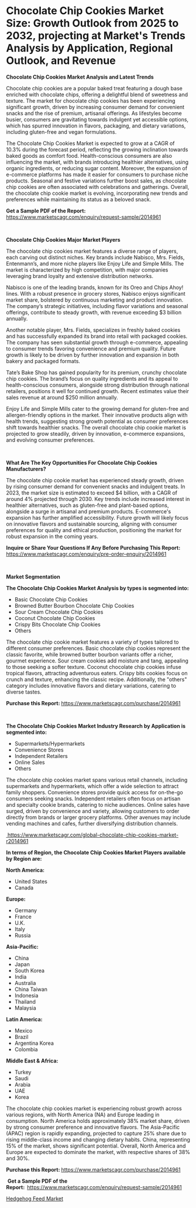 <p><h1>Chocolate Chip Cookies Market Size: Growth Outlook from 2025 to 2032, projecting at Market's Trends Analysis by Application, Regional Outlook, and Revenue</h1></p><p><strong>Chocolate Chip Cookies Market Analysis and Latest Trends</strong></p>
<p><p>Chocolate chip cookies are a popular baked treat featuring a dough base enriched with chocolate chips, offering a delightful blend of sweetness and texture. The market for chocolate chip cookies has been experiencing significant growth, driven by increasing consumer demand for convenient snacks and the rise of premium, artisanal offerings. As lifestyles become busier, consumers are gravitating towards indulgent yet accessible options, which has spurred innovation in flavors, packaging, and dietary variations, including gluten-free and vegan formulations.</p><p>The Chocolate Chip Cookies Market is expected to grow at a CAGR of 10.3% during the forecast period, reflecting the growing inclination towards baked goods as comfort food. Health-conscious consumers are also influencing the market, with brands introducing healthier alternatives, using organic ingredients, or reducing sugar content. Moreover, the expansion of e-commerce platforms has made it easier for consumers to purchase niche products. Seasonal and festive variations further boost sales, as chocolate chip cookies are often associated with celebrations and gatherings. Overall, the chocolate chip cookie market is evolving, incorporating new trends and preferences while maintaining its status as a beloved snack.</p></p>
<p><strong>Get a Sample PDF of the Report:&nbsp;</strong> <a href="https://www.marketscagr.com/enquiry/request-sample/2014961?utm_campaign=3215&utm_medium=2&utm_source=Github&utm_content=ia&utm_term=07042025&utm_id=chocolate-chip-cookies">https://www.marketscagr.com/enquiry/request-sample/2014961</a></p>
<p>&nbsp;</p>
<p><strong>Chocolate Chip Cookies Major Market Players</strong></p>
<p><p>The chocolate chip cookies market features a diverse range of players, each carving out distinct niches. Key brands include Nabisco, Mrs. Fields, Entenmann’s, and more niche players like Enjoy Life and Simple Mills. The market is characterized by high competition, with major companies leveraging brand loyalty and extensive distribution networks.</p><p>Nabisco is one of the leading brands, known for its Oreo and Chips Ahoy! lines. With a robust presence in grocery stores, Nabisco enjoys significant market share, bolstered by continuous marketing and product innovation. The company’s strategic initiatives, including flavor variations and seasonal offerings, contribute to steady growth, with revenue exceeding $3 billion annually.</p><p>Another notable player, Mrs. Fields, specializes in freshly baked cookies and has successfully expanded its brand into retail with packaged cookies. The company has seen substantial growth through e-commerce, appealing to consumer trends favoring convenience and premium quality. Future growth is likely to be driven by further innovation and expansion in both bakery and packaged formats.</p><p>Tate’s Bake Shop has gained popularity for its premium, crunchy chocolate chip cookies. The brand’s focus on quality ingredients and its appeal to health-conscious consumers, alongside strong distribution through national retailers, positions it well for continued growth. Recent estimates value their sales revenue at around $250 million annually.</p><p>Enjoy Life and Simple Mills cater to the growing demand for gluten-free and allergen-friendly options in the market. Their innovative products align with health trends, suggesting strong growth potential as consumer preferences shift towards healthier snacks. The overall chocolate chip cookie market is projected to grow steadily, driven by innovation, e-commerce expansions, and evolving consumer preferences.</p></p>
<p>&nbsp;</p>
<p><strong>What Are The Key Opportunities For Chocolate Chip Cookies Manufacturers?</strong></p>
<p><p>The chocolate chip cookie market has experienced steady growth, driven by rising consumer demand for convenient snacks and indulgent treats. In 2023, the market size is estimated to exceed $4 billion, with a CAGR of around 4% projected through 2030. Key trends include increased interest in healthier alternatives, such as gluten-free and plant-based options, alongside a surge in artisanal and premium products. E-commerce's expansion has further amplified accessibility. Future growth will likely focus on innovative flavors and sustainable sourcing, aligning with consumer preferences for quality and ethical production, positioning the market for robust expansion in the coming years.</p></p>
<p><strong>Inquire or Share Your Questions If Any Before Purchasing This Report:</strong> <a href="https://www.marketscagr.com/enquiry/pre-order-enquiry/2014961?utm_campaign=3215&utm_medium=2&utm_source=Github&utm_content=ia&utm_term=07042025&utm_id=chocolate-chip-cookies">https://www.marketscagr.com/enquiry/pre-order-enquiry/2014961</a></p>
<p>&nbsp;</p>
<p><strong>Market Segmentation</strong></p>
<p><strong>The Chocolate Chip Cookies Market Analysis by types is segmented into:</strong></p>
<p><ul><li>Basic Chocolate Chip Cookies</li><li>Browned Butter Bourbon Chocolate Chip Cookies</li><li>Sour Cream Chocolate Chip Cookies</li><li>Coconut Chocolate Chip Cookies</li><li>Crispy Bits Chocolate Chip Cookies</li><li>Others</li></ul></p>
<p><p>The chocolate chip cookie market features a variety of types tailored to different consumer preferences. Basic chocolate chip cookies represent the classic favorite, while browned butter bourbon variants offer a richer, gourmet experience. Sour cream cookies add moisture and tang, appealing to those seeking a softer texture. Coconut chocolate chip cookies infuse tropical flavors, attracting adventurous eaters. Crispy bits cookies focus on crunch and texture, enhancing the classic recipe. Additionally, the "others" category includes innovative flavors and dietary variations, catering to diverse tastes.</p></p>
<p><strong>Purchase this Report:&nbsp;</strong><a href="https://www.marketscagr.com/purchase/2014961?utm_campaign=3215&utm_medium=2&utm_source=Github&utm_content=ia&utm_term=07042025&utm_id=chocolate-chip-cookies">https://www.marketscagr.com/purchase/2014961</a></p>
<p>&nbsp;</p>
<p><strong>The Chocolate Chip Cookies Market Industry Research by Application is segmented into:</strong></p>
<p><ul><li>Supermarkets/Hypermarkets</li><li>Convenience Stores</li><li>Independent Retailers</li><li>Online Sales</li><li>Others</li></ul></p>
<p><p>The chocolate chip cookies market spans various retail channels, including supermarkets and hypermarkets, which offer a wide selection to attract family shoppers. Convenience stores provide quick access for on-the-go consumers seeking snacks. Independent retailers often focus on artisan and specialty cookie brands, catering to niche audiences. Online sales have surged, driven by convenience and variety, allowing customers to order directly from brands or larger grocery platforms. Other avenues may include vending machines and cafes, further diversifying distribution channels.</p></p>
<p><a href="https://www.marketscagr.com/global-chocolate-chip-cookies-market-r2014961?utm_campaign=3215&utm_medium=2&utm_source=Github&utm_content=ia&utm_term=07042025&utm_id=chocolate-chip-cookies">&nbsp;https://www.marketscagr.com/global-chocolate-chip-cookies-market-r2014961</a></p>
<p><strong>In terms of Region, the Chocolate Chip Cookies Market Players available by Region are:</strong></p>
<p>
    <p> <strong> North America: </strong>
        <ul>
            <li>United States</li>
            <li>Canada</li>
        </ul>
        </p> 
    <p> <strong> Europe: </strong>
        <ul>
            <li>Germany</li>
            <li>France</li>
            <li>U.K.</li>
            <li>Italy</li>
            <li>Russia</li>
        </ul>
        </p> 
    <p> <strong> Asia-Pacific: </strong>
        <ul>
            <li>China</li>
            <li>Japan</li>
            <li>South Korea</li>
            <li>India</li>
            <li>Australia</li>
            <li>China Taiwan</li>
            <li>Indonesia</li>
            <li>Thailand</li>
            <li>Malaysia</li>
        </ul>
        </p> 
    <p> <strong> Latin America: </strong>
        <ul>
            <li>Mexico</li>
            <li>Brazil</li>
            <li>Argentina Korea</li>
            <li>Colombia</li>
        </ul>
        </p> 
    <p> <strong> Middle East & Africa: </strong>
        <ul>
            <li>Turkey</li>
            <li>Saudi</li>
            <li>Arabia</li>
            <li>UAE</li>
            <li>Korea</li>
        </ul>
    </p>
    </p>
<p><p>The chocolate chip cookies market is experiencing robust growth across various regions, with North America (NA) and Europe leading in consumption. North America holds approximately 38% market share, driven by strong consumer preference and innovative flavors. The Asia-Pacific (APAC) region is rapidly expanding, projected to capture 25% share due to rising middle-class income and changing dietary habits. China, representing 15% of the market, shows significant potential. Overall, North America and Europe are expected to dominate the market, with respective shares of 38% and 30%.</p></p>
<p><strong>Purchase this Report: </strong><a href="https://www.marketscagr.com/purchase/2014961?utm_campaign=3215&utm_medium=2&utm_source=Github&utm_content=ia&utm_term=07042025&utm_id=chocolate-chip-cookies">https://www.marketscagr.com/purchase/2014961</a></p>
<p>&nbsp;<strong>Get a Sample PDF of the Report:&nbsp;&nbsp;</strong><a href="https://www.marketscagr.com/enquiry/request-sample/2014961?utm_campaign=3215&utm_medium=2&utm_source=Github&utm_content=ia&utm_term=07042025&utm_id=chocolate-chip-cookies">https://www.marketscagr.com/enquiry/request-sample/2014961</a></p>
<p><strong></strong></p>
<p><p><a href="https://github.com/lynlynyusay/Market-Research-Report-List-1/blob/main/hedgehog-feed-market.md?utm_campaign=3215&utm_medium=2&utm_source=Github&utm_content=ia&utm_term=07042025&utm_id=chocolate-chip-cookies">Hedgehog Feed Market</a></p></p>